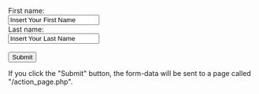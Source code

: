 <html>
<body>

<form action="/action_page.php">
First name:<br>
<input type="text" name="firstname" value="Insert Your First Name">
<br>
Last name:<br>
<input type="text" name="lastname" value="Insert Your Last Name">
<br><br>
<input type="submit" value="Submit">
</form> 

<p>If you click the "Submit" button, the form-data will be sent to a page called "/action_page.php".</p>

</body>
</html>
